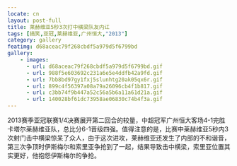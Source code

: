 ```yaml
---
locate: cn
layout: post-full
title: 莱赫维亚5秒3次打中横梁队友内讧
tags: [搞笑,亚冠,莱赫维亚,广州恒大,"2013"]
category: gallery
featimg: d68aceac79f268cbdf5a979d5f6799bd
gallery:
    - images:
      - url: d68aceac79f268cbdf5a979d5f6799bd.gif
      - url: 988f5e603692c231a6e5e4ddfb42a9fd.gif
      - url: 7bb8bd97gy1fxj5slunhtg20ak05qx6r.gif
      - url: 899c4f56397a08a79a26096cb4f1b817.gif
      - url: c3bb74f9b447a52c56a5b6a11a61d21a.gif
      - url: 140028bf61dc73958ae06830c74b4f3a.gif
---
```


2013赛季亚冠联赛1/4决赛展开第二回合的较量，中超冠军广州恒大客场4-1完胜卡塔尔莱赫维亚队，总比分6-1晋级四强。值得注意的是，比赛中莱赫维亚5秒内3次射门击中横梁惊呆了众人，由于这次进攻，莱赫维亚还发生了内部的不和谐音，第三次争顶时伊斯梅尔和索里亚争抢到了一起，结果导致击中横梁，索里亚位置其实更好，他抱怨伊斯梅尔的争抢。